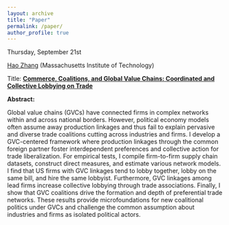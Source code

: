 ```yaml
---
layout: archive
title: "Paper"
permalink: /paper/
author_profile: true
---
```



Thursday, September 21st

[Hao Zhang](https://www.haocharliezhang.com/) (Massachusetts Institute of Technology)

Title: <a href="https://papers.ssrn.com/sol3/papers.cfm?abstract_id=4527143">**Commerce, Coalitions, and Global Value Chains: Coordinated and Collective Lobbying on Trade**</a>


**Abstract:**

Global value chains (GVCs) have connected firms in complex networks within and across national borders. However, political economy models often assume away production linkages and thus fail to explain pervasive and diverse trade coalitions cutting across industries and firms. I develop a GVC-centered framework where production linkages through the common foreign partner foster interdependent preferences and collective action for trade liberalization. For empirical tests, I compile firm-to-firm supply chain datasets, construct direct measures, and estimate various network models. I find that US firms with GVC linkages tend to lobby together, lobby on the same bill, and hire the same lobbyist. Furthermore, GVC linkages among lead firms increase collective lobbying through trade associations. Finally, I show that GVC coalitions drive the formation and depth of preferential trade networks. These results provide microfoundations for new coalitional politics under GVCs and challenge the common assumption about industries and firms as isolated political actors.


